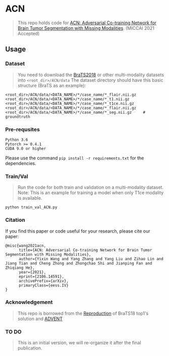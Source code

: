 # ACN
> This repo holds code for [ACN: Adversarial Co-training Network for Brain Tumor Segmentation with Missing Modalities](). (MICCAI 2021 Accepted)

<!--![](https://github.com/dbader/readme-template/raw/master/header.png)-->

## Usage

### Dataset
> You need to download the [BraTS2018](https://www.med.upenn.edu/sbia/brats2018/registration.html) or other multi-modality datasets into ```<root_dir>/ACN/data```
> The dataset directory should have this basic structure (BraTS as an example):
```
<root_dir>/ACN/data/<DATA_NAME>/*/case_name/*_flair.nii.gz      
<root_dir>/ACN/data/<DATA_NAME>/*/case_name/*_t1.nii.gz   
<root_dir>/ACN/data/<DATA_NAME>/*/case_name/*_t1ce.nii.gz   
<root_dir>/ACN/data/<DATA_NAME>/*/case_name/*_flair.nii.gz
<root_dir>/ACN/data/<DATA_NAME>/*/case_name/*_seg.nii.gz     # groundtruth 
```
### Pre-requsites
```
Python 3.6
Pytorch >= 0.4.1
CUDA 9.0 or higher
```
Please use the command ```pip install -r requirements.txt``` for the dependencies.

### Train/Val
> Run the code for both train and validation on a multi-modality dataset. 
> Note: This is an example for training a model when only T1ce modality is available. 
```
python train_val_ACN.py
```
### Citation
If you find this paper or code useful for your research, please cite our paper:
```
@misc{wang2021acn,
      title={ACN: Adversarial Co-training Network for Brain Tumor Segmentation with Missing Modalities}, 
      author={Yixin Wang and Yang Zhang and Yang Liu and Zihao Lin and Jiang Tian and Cheng Zhong and Zhongchao Shi and Jianping Fan and Zhiqiang He},
      year={2021},
      eprint={2106.14591},
      archivePrefix={arXiv},
      primaryClass={eess.IV}
}
```
### Acknowledgement
> This repo is borrowed from the [Reproduction](https://github.com/doublechenching/brats_segmentation-pytorch) of BraTS18 top1's solution and [ADVENT](https://github.com/valeoai/ADVENT)

### TO DO
> This is an initial version, we will re-organize it after the final publication. 
